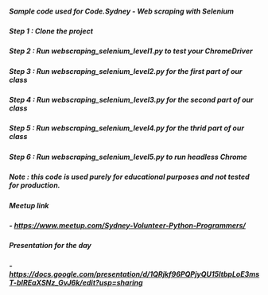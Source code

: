 ##### Sample code used for Code.Sydney - Web scraping with Selenium

##### Step 1 : Clone the project
##### Step 2 : Run webscraping_selenium_level1.py to test your ChromeDriver
##### Step 3 : Run webscraping_selenium_level2.py for the first part of our class
##### Step 4 : Run webscraping_selenium_level3.py for the second part of our class
##### Step 5 : Run webscraping_selenium_level4.py for the thrid part of our class
##### Step 6 : Run webscraping_selenium_level5.py to run headless Chrome

##### Note : this code is used purely for educational purposes and not tested for production.
##### Meetup link 
##### - https://www.meetup.com/Sydney-Volunteer-Python-Programmers/
##### Presentation for the day
##### - https://docs.google.com/presentation/d/1QRjkf96PQPjyQU15ItbpLoE3msT-bIREaXSNz_GvJ6k/edit?usp=sharing
